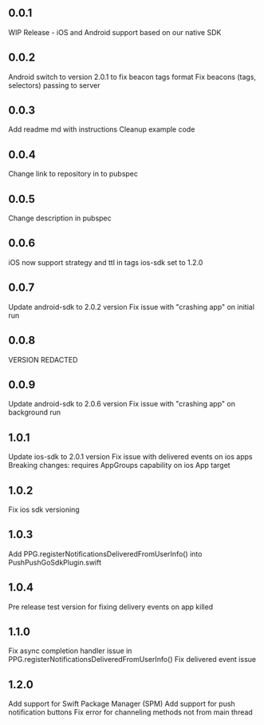 ## 0.0.1
WIP Release - iOS and Android support based on our native SDK

## 0.0.2
Android switch to version 2.0.1 to fix beacon tags format
Fix beacons (tags, selectors) passing to server

## 0.0.3
Add readme md with instructions
Cleanup example code

## 0.0.4
Change link to repository in to pubspec

## 0.0.5
Change description in pubspec

## 0.0.6
iOS now support strategy and ttl in tags
ios-sdk set to 1.2.0

## 0.0.7
Update android-sdk to 2.0.2 version
Fix issue with "crashing app" on initial run

## 0.0.8
VERSION REDACTED

## 0.0.9
Update android-sdk to 2.0.6 version
Fix issue with "crashing app" on background run

## 1.0.1
Update ios-sdk to 2.0.1 version
Fix issue with delivered events on ios apps
Breaking changes: requires AppGroups capability on ios App target

## 1.0.2
Fix ios sdk versioning

## 1.0.3
Add PPG.registerNotificationsDeliveredFromUserInfo() into PushPushGoSdkPlugin.swift

## 1.0.4
Pre release test version for fixing delivery events on app killed

## 1.1.0
Fix async completion handler issue in PPG.registerNotificationsDeliveredFromUserInfo()
Fix delivered event issue

## 1.2.0
Add support for Swift Package Manager (SPM)
Add support for push notification buttons
Fix error for channeling methods not from main thread